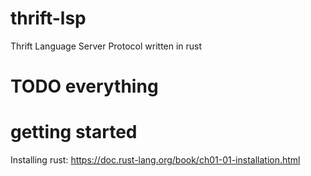 # thrift-lsp
Thrift Language Server Protocol written in rust

# TODO everything

# getting started
Installing rust: https://doc.rust-lang.org/book/ch01-01-installation.html
